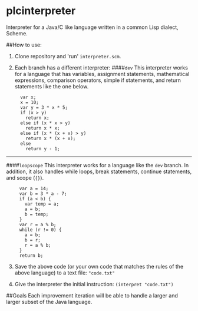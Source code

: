 # plcinterpreter
Interpreter for a Java/C like language written in a common Lisp dialect, Scheme.

##How to use:
1. Clone repository and 'run' `interpreter.scm`.

2. Each branch has a different interpreter:
  ####`dev`
    This interpreter works for a language that has variables, assignment statements, mathematical expressions, comparison operators, simple if statements, and return statements like the one below.

     	 var x;
     	 x = 10;
     	 var y = 3 * x * 5;
     	 if (x > y)
     	   return x;
     	 else if (x * x > y)
     	   return x * x;
     	 else if (x * (x + x) > y)
     	   return x * (x + x);
     	 else 
     	   return y - 1;
  ---------------------------
  ####`loopscope`
    This interpreter works for a language like the `dev` branch. In addition, it also handles while loops, break statements, continue statements, and scope (`{}`).

     	 var a = 14;
     	 var b = 3 * a - 7;
     	 if (a < b) {
     	   var temp = a;
     	   a = b;
     	   b = temp;
     	 }
     	 var r = a % b;
     	 while (r != 0) {
     	   a = b;
     	   b = r;
     	   r = a % b;
     	 }
     	 return b;

3. Save the above code (or your own code that matches the rules of the above language) to a text file: `"code.txt"`

4. Give the interpreter the initial instruction: `(interpret "code.txt")`

##Goals
Each improvement iteration will be able to handle a larger and larger subset of the Java language.
